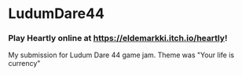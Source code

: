 # LudumDare44
### Play Heartly online at https://eldemarkki.itch.io/heartly!
My submission for Ludum Dare 44 game jam. Theme was "Your life is currency"
